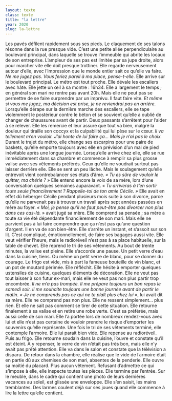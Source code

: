 ```yaml
---
layout: texte
class: texte
title: "la lettre"
year: 2020
slug: la-lettre
---
```


Les pavés défilent rapidement sous ses pieds. Le claquement de ses talons résonne dans la rue presque vide. C’est une petite allée perpendiculaire au boulevard principal, dans laquelle se trouve l’immeuble qui abrite les locaux de son entreprise. L’ampleur de ses pas est limitée par sa jupe droite, alors pour marcher vite elle doit presque trottiner. Elle regarde nerveusement autour d’elle, avec l’impression que le monde entier sait ce qu’elle va faire.
*Ne me jugez pas. Vous feriez pareil à ma place, pense-t-elle.*
Elle arrive sur le boulevard principal. Le métro est tout proche. Elle dévale les escaliers avec hâte. Elle jette un œil à sa montre : 16h34. Elle a largement le temps ; en général son mari ne rentre pas avant 20h. Mais elle ne peut pas se permettre de se faire surprendre par un imprévu. Il faut faire vite.
*Et même si vous me jugez, ma décision est prise, je ne reviendrai pas en arrière.*
Lorsqu’elle dérape sur la dernière marche des escaliers, elle se tape violemment le postérieur contre le béton et se souvient qu’elle a oublié de changer de chaussures avant de partir. Deux passants s’arrêtent pour l’aider à se relever. Elle les remercie et leur assure que tout va bien, malgré la douleur qui tiraille son coccyx et la culpabilité qui lui pèse sur le cœur.
*Il va tellement m’en vouloir. J’ai honte de lui faire ça... Mais je n’ai pas le choix.*
Durant le trajet du métro, elle change ses escarpins pour une paire de baskets, qu’elle emporte toujours avec elle en prévision d’un mal de pied inévitable après une longue journée.
Lorsqu’elle arrive chez elle, elle se rue immédiatement dans sa chambre et commence à remplir sa plus grosse valise avec ses vêtements préférés. Ceux qu’elle ne voudrait surtout pas laisser derrière elle. 
Elle se sent un peu lâche. Mais le soulagement qu’elle entrevoit vient contrebalancer ses états d’âme.
*« Tu es sûre de vouloir le quitter, ma chérie ? »* Elle entend encore la voix de sa mère, lors d’une conversation quelques semaines auparavant. *« Tu arriveras à t’en sortir toute seule financièrement ? Rappelle-toi de ton amie Cécile. »* Elle avait en effet dû héberger Cécile pendant plusieurs mois suite à son divorce, parce qu’elle ne parvenait pas à trouver un travail après sept années passées en mère au foyer. *« Moi, je pense qu’il ne faut peut-être pas divorcer non plus dans ces cas-là. »* avait jugé sa mère. Elle comprend sa pensée ; sa mère a toute sa vie été dépendante financièrement de son mari. Mais elle ne parvient pas à lui faire comprendre que ça n’est pas qu’une question d’argent. Il en va de son bien-être. 
Elle s’arrête un instant, et s’assoit sur son lit. C’est compliqué, émotionnellement, de faire ses bagages aussi vite. Elle veut vérifier l’heure, mais le radioréveil n’est pas à sa place habituelle, sur la table de chevet. Elle reprend le tri de ses vêtements.
Au bout de trente minutes, la valise est pleine. Elle s’accorde une pause. Un petit verre d’eau dans la cuisine, tiens. Ou même un petit verre de blanc, pour se donner du courage. Le frigo est vide, mis à part la fameuse bouteille de vin blanc, et un pot de moutard périmée.
Elle réfléchit. Elle hésite à emporter quelques ustensiles de cuisine, quelques éléments de décoration. Elle ne veut pas tout laisser à son futur ex-mari, mais elle ne veut pas non plus partir trop encombrée. 
*Il ne m’a pas trompée. Il me prépare toujours un bon repas le samedi soir. Il me souhaite toujours une bonne journée avant de partir le matin. « Je ne comprends pas ce qui ne te plaît plus chez lui »*, lui avait dit sa mère. Elle ne comprend pas non plus. Elle ne ressent simplement… plus rien. Et elle ne sait pas comment se tirer de cette situation.
Elle retourne finalement à sa valise et en retire une robe verte. C’est sa préférée, mais aussi celle de son mari. Elle l’a portée lors de nombreux rendez-vous avec lui et elle n’est pas certaine de vouloir prendre le risque d’emporter les souvenirs qu’elle représente.
Une fois le tri de ses vêtements terminé, elle contemple l’armoire. Elle lui parait bien vide. Elle repense au radioréveil. Puis au frigo. Elle retourne soudain dans la cuisine, l’ouvre et constate qu’il est éteint. À y repenser, le verre de vin n’était pas très bon, mais elle n’y avait pas prêté attention. Elle va dans le salon et constate que la télévision a disparu. De retour dans la chambre, elle réalise que le vide de l’armoire était en partie dû aux chemises de son mari, absentes de la penderie. Elle ouvre sa moitié du placard. Plus aucun vêtement.
Refusant d’admettre ce qui s’impose à elle, elle inspecte toutes les pièces. Elle termine par l’entrée. Sur le meuble, dans le cadre qui contient une photo de leurs dernières vacances au soleil, est glissée une enveloppe. Elle s’en saisit, les mains tremblantes.
Des larmes coulent déjà sur ses joues quand elle commence à lire la lettre qu’elle contient.
